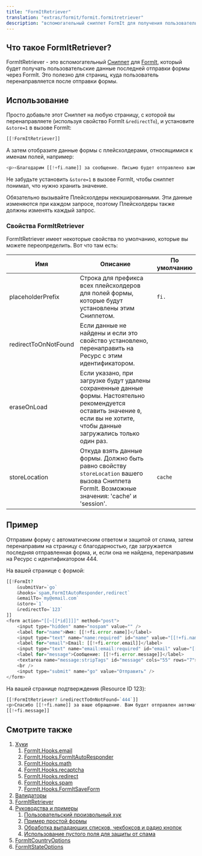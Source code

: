 ```yaml
---
title: "FormItRetriever"
translation: "extras/formit/formit.formitretriever"
description: "вспомогательный сниппет FormIt для получения пользовательских данных отправленной формы"
---
```


## Что такое FormItRetriever?

FormItRetriever - это вспомогательный [Сниппет](building-sites/elements/snippets) для [FormIt](extras/formit "FormIt"), который будет получать пользовательские данные последней отправки формы через FormIt. Это полезно для страниц, куда пользователь перенаправляется после отправки формы.

## Использование

Просто добавьте этот Сниппет на любую страницу, с которой вы перенаправляете (используя свойство FormIt `&redirectTo`), и установите `&store=1` в вызове FormIt:

```php
[[!FormItRetriever]]
```

А затем отобразите данные формы с плейсхолдерами, относящимися к именам полей, например:

```php
<p><Благодарим [[!+fi.name]] за сообщение. Письмо будет отправлено вам на ящик [[!+fi.email]].</p>
```

Не забудьте установить `&store=1` в вызове FormIt, чтобы сниппет понимал, что нужно хранить значение.

Обязательно вызывайте Плейсхолдеры некэшированными. Эти данные изменяются при каждом запросе, поэтому Плейсхолдеры также должны изменять каждый запрос.

### Свойства FormItRetriever

FormItRetriever имеет некоторые свойства по умолчанию, которые вы можете переопределить. Вот что там есть:

| Имя                  | Описание                                                                                                                                                                          | По умолчанию |
| -------------------- | --------------------------------------------------------------------------------------------------------------------------------------------------------------------------------- | ------------ |
| placeholderPrefix    | Строка для префикса всех плейсхолдеров для полей формы, которые будут установлены этим Сниппетом.                                                                                 | `fi.`        |
| redirectToOnNotFound | Если данные не найдены и если это свойство установлено, перенаправить на Ресурс с этим идентификатором.                                                                           |              |
| eraseOnLoad          | Если указано, при загрузке будут удалены сохраненные данные формы. Настоятельно рекомендуется оставить значение `0`, если вы не хотите, чтобы данные загружались только один раз. |              |
| storeLocation        | Откуда взять данные формы. Должно быть равно свойству `storeLocation` вашего вызова Сниппета FormIt. Возможные значения: 'cache' и 'session'.                                     | `cache`      |

## Пример

Отправим форму с автоматическим ответом и защитой от спама, затем перенаправим на страницу с благодарностью, где загружается последняя отправленная форма, и, если она не найдена, перенаправим на Ресурс с идентификатором 444.

На вашей странице с формой:

```php
[[!FormIt?
    &submitVar=`go`
    &hooks=`spam,FormItAutoResponder,redirect`
    &emailTo=`my@email.com`
    &store=`1`
    &redirectTo=`123`
]]
<form action="[[~[[*id]]]]" method="post">
    <input type="hidden" name="nospam" value="" />
    <label for="name">Имя: [[!+fi.error.name]]</label>
    <input type="text" name="name:required" id="name" value="[[!+fi.name]]" />
    <label for="email">Email: [[!+fi.error.email]]</label>
    <input type="text" name="email:email:required" id="email" value="[[!+fi.email]]" />
    <label for="message">Сообщение: [[!+fi.error.message]]</label>
    <textarea name="message:stripTags" id="message" cols="55" rows="7">[[!+fi.message]]</textarea>
    <br />
    <input type="submit" name="go" value="Отправить" />
</form>
```

На вашей странице подтверждения (Resource ID 123):

```php
[[!FormItRetriever? &redirectToOnNotFound=`444`]]
<p>Спасибо [[!+fi.name]] за ваше обращение. Вам будет отправлен автоматически электронное письмо на адрес [[!+fi.email]]. Текст вашего обращения:</p>
[[!+fi.message]]
```

## Смотрите также

1. [Хуки](extras/formit/formit.hooks)
    1. [FormIt.Hooks.email](extras/formit/formit.hooks/email)
    2. [FormIt.Hooks.FormItAutoResponder](extras/formit/formit.hooks/formitautoresponder)
    3. [FormIt.Hooks.math](extras/formit/formit.hooks/math)
    4. [FormIt.Hooks.recaptcha](extras/formit/formit.hooks/recaptcha)
    5. [FormIt.Hooks.redirect](extras/formit/formit.hooks/redirect)
    6. [FormIt.Hooks.spam](extras/formit/formit.hooks/spam)
    7. [FormIt.Hooks.FormItSaveForm](extras/formit/formit.hooks/formitsaveform)
2. [Валидаторы](extras/formit/formit.validators)
3. [FormItRetriever](extras/formit/formit.formitretriever)
4. [Руководства и примеры](extras/formit/formit.tutorials-and-examples)
    1. [Пользовательский произвольный хук](extras/formit/formit.tutorials-and-examples/examples.custom-hook)
    2. [Пример простой формы](extras/formit/formit.tutorials-and-examples/examples.simple-contact-page)
    3. [Обработка выпадающих списков, чекбоксов и радио кнопок](extras/formit/formit.tutorials-and-examples/handling-selects,-checkboxes-and-radios)
    4. [Использование пустого поля для защиты от спама](extras/formit/formit.tutorials-and-examples/using-a-blank-nospam-field)
5. [FormItCountryOptions](extras/formit/formit.formitcountryoptions)
6. [FormItStateOptions](extras/formit/formit.formitstateoptions)
